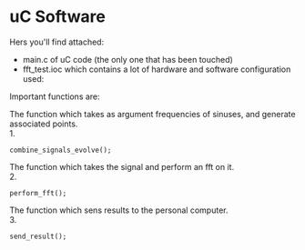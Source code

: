 # uC Software

Hers you'll find attached: <br>
- main.c of uC code (the only one that has been touched) <br>
- fft_test.ioc which contains a lot of hardware and software configuration used: <br>

Important functions are: <br>

The function which takes as argument frequencies of sinuses, and generate associated points. <br>
1. 
```
combine_signals_evolve();
```

The function which takes the signal and perform an fft on it. <br>
2. 
```
perform_fft();
```

The function which sens results to the personal computer. <br>
3. 
```
send_result();
```